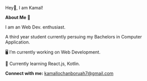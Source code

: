 Hey👋, I am Kamal!

**About Me** 🚀

I am an Web Dev. enthusiast.

A third year student currently persuing my Bachelors in Computer Application.
 
🖥️ I’m currently working on Web Development.

🤖 Currently learning React.js, Kotlin.

**Connect with me:**
kamallochanboruah7@gmail.com
